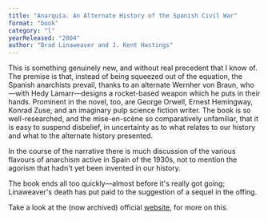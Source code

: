```yaml
---
title: "Anarquía. An Alternate History of the Spanish Civil War"
format: "book"
category: "l"
yearReleased: "2004"
author: "Brad Linaweaver and J. Kent Hastings"
---
```

This is something  genuinely new, and without real precedent that I know of. The premise is that,  instead of being squeezed out of the equation, the Spanish anarchists prevail,  thanks to an alternate Wernher von Braun, who—with Hedy Lamarr—designs a  rocket-based weapon which he puts in their hands. Prominent in the novel, too,  are George Orwell, Ernest Hemingway, Konrad Zuse, and an imaginary pulp science  fiction writer. The book is so well-researched, and the mise-en-scène so  comparatively unfamiliar, that it is easy to suspend disbelief, in uncertainty  as to what relates to our history and what to the alternate history  presented.

In the  course of the narrative there is much discussion of the various flavours of  anarchism active in Spain of the 1930s, not to mention the agorism that hadn't  yet been invented in our history.

The book  ends all too quickly—almost before it's really got going; Linaweaver's death has put paid to the suggestion of a sequel in the offing.

Take a look  at the (now archived) official <a href="https://web.archive.org/web/20160314042436/http:/www.rockpublishing.com/anarquia.htm">website</a>,  for more on this.
 
